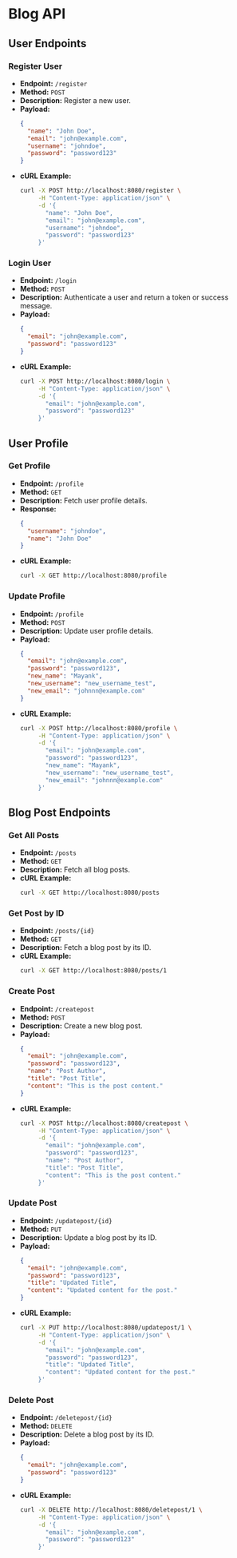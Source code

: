 # Blog API
## User Endpoints
### Register User

- **Endpoint:** `/register`
- **Method:** `POST`
- **Description:** Register a new user.
- **Payload:**
    ```json
    {
      "name": "John Doe",
      "email": "john@example.com",
      "username": "johndoe",
      "password": "password123"
    }
    ```
- **cURL Example:**
    ```bash
    curl -X POST http://localhost:8080/register \
         -H "Content-Type: application/json" \
         -d '{
           "name": "John Doe",
           "email": "john@example.com",
           "username": "johndoe",
           "password": "password123"
         }'
    ```

### Login User

- **Endpoint:** `/login`
- **Method:** `POST`
- **Description:** Authenticate a user and return a token or success message.
- **Payload:**
    ```json
    {
      "email": "john@example.com",
      "password": "password123"
    }
    ```
- **cURL Example:**
    ```bash
    curl -X POST http://localhost:8080/login \
         -H "Content-Type: application/json" \
         -d '{
           "email": "john@example.com",
           "password": "password123"
         }'
    ```

## User Profile

### Get Profile

- **Endpoint:** `/profile`
- **Method:** `GET`
- **Description:** Fetch user profile details.
- **Response:**
    ```json
    {
      "username": "johndoe",
      "name": "John Doe"
    }
    ```
- **cURL Example:**
    ```bash
    curl -X GET http://localhost:8080/profile
    ```

### Update Profile

- **Endpoint:** `/profile`
- **Method:** `POST`
- **Description:** Update user profile details.
- **Payload:**
    ```json
    {
      "email": "john@example.com",
      "password": "password123",
      "new_name": "Mayank",
      "new_username": "new_username_test",
      "new_email": "johnnn@example.com"
    }
    ```
- **cURL Example:**
    ```bash
    curl -X POST http://localhost:8080/profile \
         -H "Content-Type: application/json" \
         -d '{
           "email": "john@example.com",
           "password": "password123",
           "new_name": "Mayank",
           "new_username": "new_username_test",
           "new_email": "johnnn@example.com"
         }'
    ```


## Blog Post Endpoints

### Get All Posts

- **Endpoint:** `/posts`
- **Method:** `GET`
- **Description:** Fetch all blog posts.
- **cURL Example:**
    ```bash
    curl -X GET http://localhost:8080/posts
    ```

### Get Post by ID

- **Endpoint:** `/posts/{id}`
- **Method:** `GET`
- **Description:** Fetch a blog post by its ID.
- **cURL Example:**
    ```bash
    curl -X GET http://localhost:8080/posts/1
    ```

### Create Post

- **Endpoint:** `/createpost`
- **Method:** `POST`
- **Description:** Create a new blog post.
- **Payload:**
    ```json
    {
      "email": "john@example.com",
      "password": "password123",
      "name": "Post Author",
      "title": "Post Title",
      "content": "This is the post content."
    }
    ```
- **cURL Example:**
    ```bash
    curl -X POST http://localhost:8080/createpost \
         -H "Content-Type: application/json" \
         -d '{
           "email": "john@example.com",
           "password": "password123",
           "name": "Post Author",
           "title": "Post Title",
           "content": "This is the post content."
         }'
    ```

### Update Post

- **Endpoint:** `/updatepost/{id}`
- **Method:** `PUT`
- **Description:** Update a blog post by its ID.
- **Payload:**
    ```json
    {
      "email": "john@example.com",
      "password": "password123",
      "title": "Updated Title",
      "content": "Updated content for the post."
    }
    ```
- **cURL Example:**
    ```bash
    curl -X PUT http://localhost:8080/updatepost/1 \
         -H "Content-Type: application/json" \
         -d '{
           "email": "john@example.com",
           "password": "password123",
           "title": "Updated Title",
           "content": "Updated content for the post."
         }'
    ```

### Delete Post

- **Endpoint:** `/deletepost/{id}`
- **Method:** `DELETE`
- **Description:** Delete a blog post by its ID.
- **Payload:**
    ```json
    {
      "email": "john@example.com",
      "password": "password123"
    }
    ```
- **cURL Example:**
    ```bash
    curl -X DELETE http://localhost:8080/deletepost/1 \
         -H "Content-Type: application/json" \
         -d '{
           "email": "john@example.com",
           "password": "password123"
         }'
    ```

